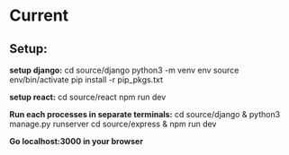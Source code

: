# Current

## Setup:

**setup django:**
cd source/django
python3 -m venv env
source env/bin/activate
pip install -r pip_pkgs.txt

**setup react:**
cd source/react
npm run dev



**Run each processes in separate terminals:**
cd source/django & python3 manage.py runserver
cd source/express & npm run dev

**Go localhost:3000 in your browser**
